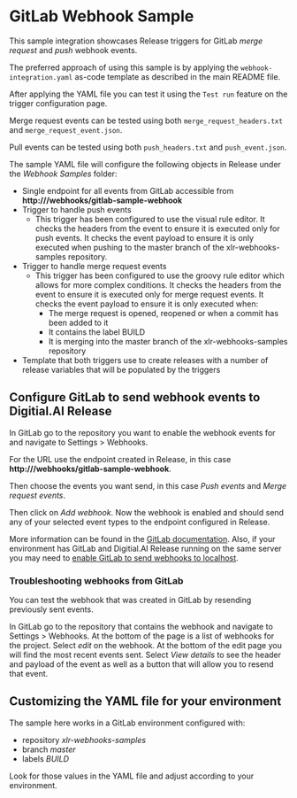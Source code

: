 # GitLab Webhook Sample

This sample integration showcases Release triggers for GitLab *merge request* and *push* webhook events.

The preferred approach of using this sample is by applying the `webhook-integration.yaml` as-code template as described
in the main README file.

After applying the YAML file you can test it using the `Test run` feature on the trigger configuration page.

Merge request events can be tested using both `merge_request_headers.txt` and `merge_request_event.json`.

Pull events can be tested using both `push_headers.txt` and `push_event.json`.

The sample YAML file will configure the following objects in Release under the *Webhook Samples* folder:
 - Single endpoint for all events from GitLab accessible from **http://<xlr-address>/webhooks/gitlab-sample-webhook**
 - Trigger to handle push events
   - This trigger has been configured to use the visual rule editor.  It checks the headers from the event to ensure
     it is executed only for push events.  It checks the event payload to ensure it is only executed when pushing to the
     master branch of the xlr-webhooks-samples repository.
 - Trigger to handle merge request events
   - This trigger has been configured to use the groovy rule editor which allows for more complex conditions. It checks
     the headers from the event to ensure it is executed only for merge request events. It checks the event payload to
     ensure it is only executed when:
        - The merge request is opened, reopened or when a commit has been added to it
        - It contains the label BUILD
        - It is merging into the master branch of the xlr-webhooks-samples repository
 - Template that both triggers use to create releases with a number of release variables that will be populated by the
   triggers

## Configure GitLab to send webhook events to Digitial.AI Release

In GitLab go to the repository you want to enable the webhook events for and navigate to Settings > Webhooks.

For the URL use the endpoint created in Release, in this case **http://<xlr-address>/webhooks/gitlab-sample-webhook**.

Then choose the events you want send, in this case *Push events* and *Merge request events*.

Then click on *Add webhook*.  Now the webhook is enabled and should send any of your selected event types to the
endpoint configured in Release.

More information can be found in the [GitLab documentation](https://docs.gitlab.com/ee/user/project/integrations/webhooks.html).
Also, if your environment has GitLab and Digitial.AI Release running on the same server you may need to [enable GitLab
to send webhooks to localhost](https://docs.gitlab.com/ee/security/webhooks.html).

### Troubleshooting webhooks from GitLab

You can test the webhook that was created in GitLab by resending previously sent events.

In GitLab go to the repository that contains the webhook and navigate to Settings > Webhooks.  At the bottom of the
page is a list of webhooks for the project.  Select *edit* on the webhook.  At the bottom of the edit page you will
find the most recent events sent.  Select *View details* to see the header and payload of the event as well as
a button that will allow you to resend that event.

## Customizing the YAML file for your environment

The sample here works in a GitLab environment configured with:
 * repository *xlr-webhooks-samples*
 * branch *master*
 * labels *BUILD*

Look for those values in the YAML file and adjust according to your environment.


